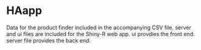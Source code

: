 # HAapp

Data for the product finder included in the accompanying CSV file.
server and ui files are included for the Shiny-R web app.
ui provdies the front end.
server file provides the back end.
